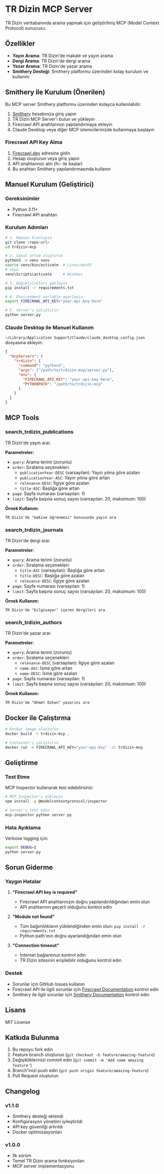 # TR Dizin MCP Server

TR Dizin veritabanında arama yapmak için geliştirilmiş MCP (Model Context Protocol) sunucusu.

## Özellikler

- **Yayın Arama**: TR Dizin'de makale ve yayın arama
- **Dergi Arama**: TR Dizin'de dergi arama  
- **Yazar Arama**: TR Dizin'de yazar arama
- **Smithery Desteği**: Smithery platformu üzerinden kolay kurulum ve kullanım

## Smithery ile Kurulum (Önerilen)

Bu MCP server Smithery platformu üzerinden kolayca kullanılabilir:

1. [Smithery](https://smithery.ai) hesabınıza giriş yapın
2. TR Dizin MCP Server'ı bulun ve yükleyin
3. Firecrawl API anahtarınızı yapılandırmaya ekleyin
4. Claude Desktop veya diğer MCP istemcilerinizde kullanmaya başlayın

### Firecrawl API Key Alma

1. [Firecrawl.dev](https://firecrawl.dev) adresine gidin
2. Hesap oluşturun veya giriş yapın
3. API anahtarınızı alın (fc- ile başlar)
4. Bu anahtarı Smithery yapılandırmasında kullanın

## Manuel Kurulum (Geliştirici)

### Gereksinimler

- Python 3.11+
- Firecrawl API anahtarı

### Kurulum Adımları

```bash
# 1. Repoyu klonlayın
git clone <repo-url>
cd trdizin-mcp

# 2. Sanal ortam oluşturun
python3 -m venv venv
source venv/bin/activate  # Linux/macOS
# veya
venv\Scripts\activate     # Windows

# 3. Bağımlılıkları yükleyin
pip install -r requirements.txt

# 4. Environment variable ayarlayın
export FIRECRAWL_API_KEY="your-api-key-here"

# 5. Server'ı çalıştırın
python server.py
```

### Claude Desktop ile Manuel Kullanım

`~/Library/Application Support/Claude/claude_desktop_config.json` dosyasına ekleyin:

```json
{
  "mcpServers": {
    "trdizin": {
      "command": "python3",
      "args": ["/path/to/trdizin-mcp/server.py"],
      "env": {
        "FIRECRAWL_API_KEY": "your-api-key-here",
        "PYTHONPATH": "/path/to/trdizin-mcp"
      }
    }
  }
}
```

## MCP Tools

### search_trdizin_publications
TR Dizin'de yayın arar.

**Parametreler:**
- `query`: Arama terimi (zorunlu)
- `order`: Sıralama seçenekleri:
  - `publicationYear-DESC` (varsayılan): Yayın yılına göre azalan
  - `publicationYear-ASC`: Yayın yılına göre artan
  - `relevance-DESC`: İlgiye göre azalan
  - `title-ASC`: Başlığa göre artan
- `page`: Sayfa numarası (varsayılan: 1)
- `limit`: Sayfa başına sonuç sayısı (varsayılan: 20, maksimum: 100)

**Örnek Kullanım:**
```
TR Dizin'de "makine öğrenmesi" konusunda yayın ara
```

### search_trdizin_journals  
TR Dizin'de dergi arar.

**Parametreler:**
- `query`: Arama terimi (zorunlu)
- `order`: Sıralama seçenekleri:
  - `title-ASC` (varsayılan): Başlığa göre artan
  - `title-DESC`: Başlığa göre azalan
  - `relevance-DESC`: İlgiye göre azalan
- `page`: Sayfa numarası (varsayılan: 1)
- `limit`: Sayfa başına sonuç sayısı (varsayılan: 20, maksimum: 100)

**Örnek Kullanım:**
```
TR Dizin'de "bilgisayar" içeren dergileri ara
```

### search_trdizin_authors
TR Dizin'de yazar arar.

**Parametreler:**
- `query`: Arama terimi (zorunlu)
- `order`: Sıralama seçenekleri:
  - `relevance-DESC` (varsayılan): İlgiye göre azalan
  - `name-ASC`: İsme göre artan
  - `name-DESC`: İsme göre azalan
- `page`: Sayfa numarası (varsayılan: 1)
- `limit`: Sayfa başına sonuç sayısı (varsayılan: 20, maksimum: 100)

**Örnek Kullanım:**
```
TR Dizin'de "Ahmet Özkan" yazarını ara
```

## Docker ile Çalıştırma

```bash
# Docker image oluşturun
docker build -t trdizin-mcp .

# Container'ı çalıştırın
docker run -e FIRECRAWL_API_KEY="your-api-key" -it trdizin-mcp
```

## Geliştirme

### Test Etme

MCP Inspector kullanarak test edebilirsiniz:

```bash
# MCP Inspector'ı yükleyin
npm install -g @modelcontextprotocol/inspector

# Server'ı test edin
mcp-inspector python server.py
```

### Hata Ayıklama

Verbose logging için:

```bash
export DEBUG=1
python server.py
```

## Sorun Giderme

### Yaygın Hatalar

1. **"Firecrawl API key is required"**
   - Firecrawl API anahtarınızın doğru yapılandırıldığından emin olun
   - API anahtarının geçerli olduğunu kontrol edin

2. **"Module not found"**
   - Tüm bağımlılıkların yüklendiğinden emin olun: `pip install -r requirements.txt`
   - Python path'ının doğru ayarlandığından emin olun

3. **"Connection timeout"**
   - İnternet bağlantınızı kontrol edin
   - TR Dizin sitesinin erişilebilir olduğunu kontrol edin

### Destek

- Sorunlar için GitHub Issues kullanın
- Firecrawl API ile ilgili sorunlar için [Firecrawl Documentation](https://docs.firecrawl.dev) kontrol edin
- Smithery ile ilgili sorunlar için [Smithery Documentation](https://smithery.ai/docs) kontrol edin

## Lisans

MIT License

## Katkıda Bulunma

1. Bu repoyu fork edin
2. Feature branch oluşturun (`git checkout -b feature/amazing-feature`)
3. Değişikliklerinizi commit edin (`git commit -m 'Add some amazing feature'`)
4. Branch'inizi push edin (`git push origin feature/amazing-feature`)
5. Pull Request oluşturun

## Changelog

### v1.1.0
- Smithery desteği eklendi
- Konfigürasyon yönetimi iyileştirildi
- API key güvenliği artırıldı
- Docker optimizasyonları

### v1.0.0
- İlk sürüm
- Temel TR Dizin arama fonksiyonları
- MCP server implementasyonu